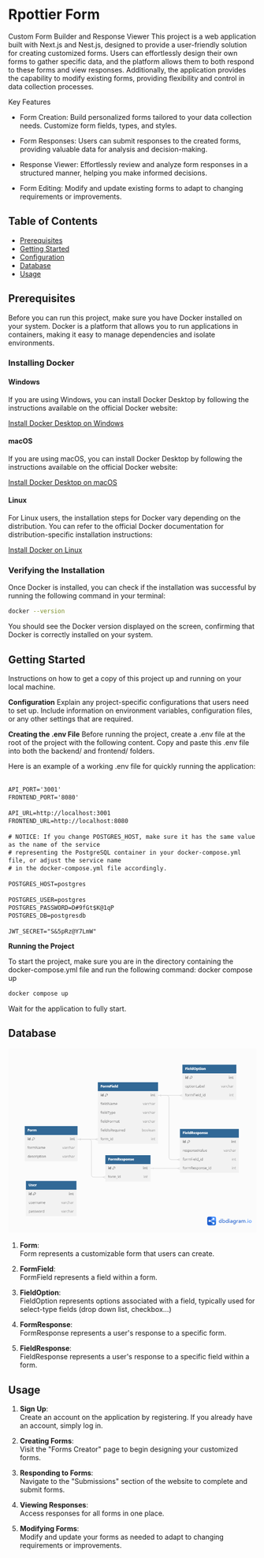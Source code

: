 
# Rpottier Form

Custom Form Builder and Response Viewer
This project is a web application built with Next.js and Nest.js, designed to provide a user-friendly solution for creating customized forms. Users can effortlessly design their own forms to gather specific data, and the platform allows them to both respond to these forms and view responses. Additionally, the application provides the capability to modify existing forms, providing flexibility and control in data collection processes.

Key Features
- Form Creation: Build personalized forms tailored to your data collection needs. Customize form fields, types, and styles.

- Form Responses: Users can submit responses to the created forms, providing valuable data for analysis and decision-making.

- Response Viewer: Effortlessly review and analyze form responses in a structured manner, helping you make informed decisions.

- Form Editing: Modify and update existing forms to adapt to changing requirements or improvements.

## Table of Contents

- [Prerequisites](#prerequisites)
- [Getting Started](#getting-started)
- [Configuration](#configuration)
- [Database](#database)
- [Usage](#usage)

## Prerequisites

Before you can run this project, make sure you have Docker installed on your system. Docker is a platform that allows you to run applications in containers, making it easy to manage dependencies and isolate environments.

### Installing Docker

#### Windows

If you are using Windows, you can install Docker Desktop by following the instructions available on the official Docker website:

[Install Docker Desktop on Windows](https://docs.docker.com/desktop/install/windows-install/)

#### macOS

If you are using macOS, you can install Docker Desktop by following the instructions available on the official Docker website:

[Install Docker Desktop on macOS](https://docs.docker.com/desktop/install/mac-install/)

#### Linux

For Linux users, the installation steps for Docker vary depending on the distribution. You can refer to the official Docker documentation for distribution-specific installation instructions:

[Install Docker on Linux](https://docs.docker.com/engine/install/)

### Verifying the Installation

Once Docker is installed, you can check if the installation was successful by running the following command in your terminal:

```bash
docker --version
```

You should see the Docker version displayed on the screen, confirming that Docker is correctly installed on your system.

## Getting Started
Instructions on how to get a copy of this project up and running on your local machine.

**Configuration**
Explain any project-specific configurations that users need to set up. Include information on environment variables, configuration files, or any other settings that are required.

**Creating the .env File**
Before running the project, create a .env file at the root of the project with the following content. Copy and paste this .env file into both the backend/ and frontend/ folders.

Here is an example of a working .env file for quickly running the application:


```env

API_PORT='3001'
FRONTEND_PORT='8080'

API_URL=http://localhost:3001
FRONTEND_URL=http://localhost:8080

# NOTICE: If you change POSTGRES_HOST, make sure it has the same value as the name of the service
# representing the PostgreSQL container in your docker-compose.yml file, or adjust the service name
# in the docker-compose.yml file accordingly.

POSTGRES_HOST=postgres

POSTGRES_USER=postgres
POSTGRES_PASSWORD=D#9fGt$K@1qP
POSTGRES_DB=postgresdb

JWT_SECRET="S&5pRz@Y7LmW"
```
**Running the Project**

To start the project, make sure you are in the directory containing the docker-compose.yml file and run the following command:
docker compose up


```bash
docker compose up
```

Wait for the application to fully start.

## Database
![Database schema](database.png)

1) **Form**:  
	Form represents a customizable form that users can create.

2) **FormField**:  
	FormField represents a field within a form.

3) **FieldOption**:  
	FieldOption represents options associated with a field, typically used for select-type fields (drop down list, checkbox…)

4) **FormResponse**:  
	FormResponse represents a user's response to a specific form.

5) **FieldResponse**:  
	FieldResponse represents a user's response to a specific field within a form.

## Usage
1) **Sign Up**:  
	Create an account on the application by registering. If you already have an account, simply log in.

2) **Creating Forms**:  
	Visit the "Forms Creator" page to begin designing your customized forms.

3) **Responding to Forms**:  
	Navigate to the "Submissions" section of the website to complete and submit forms.

4) **Viewing Responses**:  
	Access responses for all forms in one place.

5) **Modifying Forms**:  
	Modify and update your forms as needed to adapt to changing requirements or improvements.